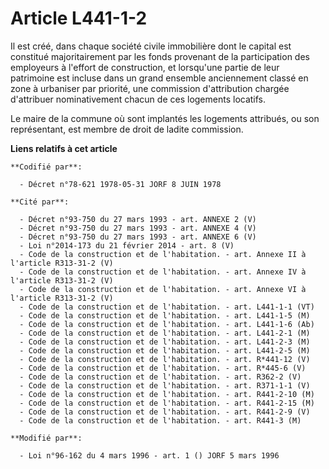 # Article L441-1-2

Il est créé, dans chaque société civile immobilière dont le capital est constitué majoritairement par les fonds provenant de
la participation des employeurs à l'effort de construction, et lorsqu'une partie de leur patrimoine est incluse dans un grand
ensemble anciennement classé en zone à urbaniser par priorité, une commission d'attribution chargée d'attribuer
nominativement chacun de ces logements locatifs.

Le maire de la commune où sont implantés les logements attribués, ou son représentant, est membre de droit de ladite
commission.

**Liens relatifs à cet article**

	**Codifié par**:

	  - Décret n°78-621 1978-05-31 JORF 8 JUIN 1978

	**Cité par**:

	  - Décret n°93-750 du 27 mars 1993 - art. ANNEXE 2 (V)
	  - Décret n°93-750 du 27 mars 1993 - art. ANNEXE 4 (V)
	  - Décret n°93-750 du 27 mars 1993 - art. ANNEXE 6 (V)
	  - Loi n°2014-173 du 21 février 2014 - art. 8 (V)
	  - Code de la construction et de l'habitation. - art. Annexe II à l'article R313-31-2 (V)
	  - Code de la construction et de l'habitation. - art. Annexe IV à l'article R313-31-2 (V)
	  - Code de la construction et de l'habitation. - art. Annexe VI à l'article R313-31-2 (V)
	  - Code de la construction et de l'habitation. - art. L441-1-1 (VT)
	  - Code de la construction et de l'habitation. - art. L441-1-5 (M)
	  - Code de la construction et de l'habitation. - art. L441-1-6 (Ab)
	  - Code de la construction et de l'habitation. - art. L441-2-1 (M)
	  - Code de la construction et de l'habitation. - art. L441-2-3 (M)
	  - Code de la construction et de l'habitation. - art. L441-2-5 (M)
	  - Code de la construction et de l'habitation. - art. R*441-12 (V)
	  - Code de la construction et de l'habitation. - art. R*445-6 (V)
	  - Code de la construction et de l'habitation. - art. R362-2 (V)
	  - Code de la construction et de l'habitation. - art. R371-1-1 (V)
	  - Code de la construction et de l'habitation. - art. R441-2-10 (M)
	  - Code de la construction et de l'habitation. - art. R441-2-15 (M)
	  - Code de la construction et de l'habitation. - art. R441-2-9 (V)
	  - Code de la construction et de l'habitation. - art. R441-3 (M)

	**Modifié par**:

	  - Loi n°96-162 du 4 mars 1996 - art. 1 () JORF 5 mars 1996
